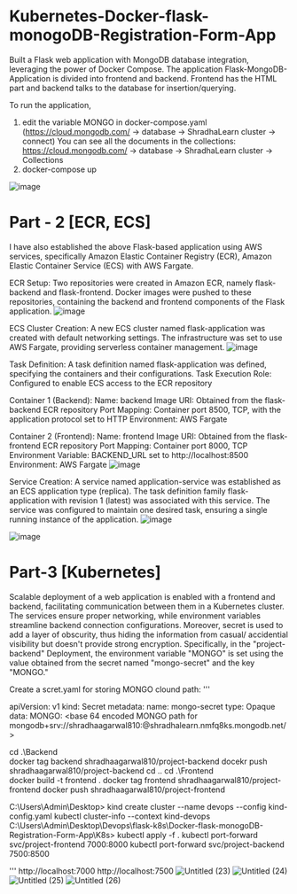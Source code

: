 # Kubernetes-Docker-flask-monogoDB-Registration-Form-App
Built a Flask web application with MongoDB database integration, leveraging the power of Docker Compose.
The application Flask-MongoDB-Application is divided into frontend and backend.
Frontend has the HTML part and backend talks to the database for insertion/querying.

To run the application,
1) edit the variable MONGO in docker-compose.yaml (https://cloud.mongodb.com/ -> database -> ShradhaLearn cluster -> connect) 
You can see all the documents in the collections: https://cloud.mongodb.com/ -> database -> ShradhaLearn cluster -> Collections
2) docker-compose up

![image](https://github.com/shradha810/Docker-flask-monogoDB-Registration-Form-App/assets/60320258/08d1ea8d-3948-4250-b076-f8605a316145)

# Part - 2 [ECR, ECS]
I have also established the above Flask-based application using AWS services, specifically Amazon Elastic Container Registry (ECR), Amazon Elastic Container Service (ECS) with AWS Fargate.

ECR Setup:
Two repositories were created in Amazon ECR, namely flask-backend and flask-frontend. Docker images were pushed to these repositories, containing the backend and frontend components of the Flask application.
![image](https://github.com/shradha810/Docker-flask-monogoDB-Registration-Form-App/assets/60320258/19ceee80-1e65-43c6-9dd7-26f9d31d7c13)


ECS Cluster Creation:
A new ECS cluster named flask-application was created with default networking settings.
The infrastructure was set to use AWS Fargate, providing serverless container management.
![image](https://github.com/shradha810/Docker-flask-monogoDB-Registration-Form-App/assets/60320258/94514b80-03b4-428a-ae72-3f8efff3ef37)


Task Definition:
A task definition named flask-application was defined, specifying the containers and their configurations.
Task Execution Role: Configured to enable ECS access to the ECR repository

Container 1 (Backend):
Name: backend
Image URI: Obtained from the flask-backend ECR repository
Port Mapping: Container port 8500, TCP, with the application protocol set to HTTP
Environment: AWS Fargate

Container 2 (Frontend):
Name: frontend
Image URI: Obtained from the flask-frontend ECR repository
Port Mapping: Container port 8000, TCP
Environment Variable: BACKEND_URL set to http://localhost:8500
Environment: AWS Fargate
![image](https://github.com/shradha810/Docker-flask-monogoDB-Registration-Form-App/assets/60320258/506bdf22-cb6c-4d61-951a-5223f2c1cf26)


Service Creation:
A service named application-service was established as an ECS application type (replica). The task definition family flask-application with revision 1 (latest) was associated with this service. The service was configured to maintain one desired task, ensuring a single running instance of the application.
![image](https://github.com/shradha810/Docker-flask-monogoDB-Registration-Form-App/assets/60320258/d7159705-f5f2-4d65-abc2-046b0f1a391f)

![image](https://github.com/shradha810/Docker-flask-monogoDB-Registration-Form-App/assets/60320258/bc1217da-9119-46f7-a789-88f9578a18ef)

# Part-3 [Kubernetes]
Scalable deployment of a web application is enabled with a frontend and backend, facilitating communication between them in a Kubernetes cluster. The services ensure proper networking, while environment variables streamline backend connection configurations. Moreover, secret is used to add a layer of obscurity, thus hiding the information from casual/ accidential visibility but doesn't provide strong encryption. Specifically, in the "project-backend" Deployment, the environment variable "MONGO" is set using the value obtained from the secret named "mongo-secret" and the key "MONGO."

Create a scret.yaml for storing MONGO clound path:
'''

apiVersion: v1
kind: Secret
metadata:
  name: mongo-secret
type: Opaque
data:
  MONGO: <base 64 encoded MONGO path for mongodb+srv://shradhaagarwal810:<Password>@shradhalearn.nmfq8ks.mongodb.net/>

cd .\Backend\
docker tag backend shradhaagarwal810/project-backend
docekr push shradhaagarwal810/project-backend
cd ..
cd .\Frontend\
docker build -t frontend .
docker tag frontend shradhaagarwal810/project-frontend
docker push shradhaagarwal810/project-frontend

C:\Users\Admin\Desktop> kind create cluster --name devops --config kind-config.yaml
kubectl cluster-info --context kind-devops
C:\Users\Admin\Desktop\Devops\flask-k8s\Docker-flask-monogoDB-Registration-Form-App\K8s> kubectl apply -f .
kubectl port-forward svc/project-frontend 7000:8000
kubectl port-forward svc/project-backend 7500:8500

'''
http://localhost:7000
http://localhost:7500
![Untitled (23)](https://github.com/shradha810/Devops-project/assets/60320258/05cb619a-b8d2-4c99-9da7-4de61dd676d1)
![Untitled (24)](https://github.com/shradha810/Devops-project/assets/60320258/b8ee6ec1-7ba7-4c36-80a7-9beec3b1b860)
![Untitled (25)](https://github.com/shradha810/Devops-project/assets/60320258/0027d964-446e-4d67-b12e-2806d5c0296a)
![Untitled (26)](https://github.com/shradha810/Devops-project/assets/60320258/86de36f8-7b28-47d5-abb8-71773daa5e55)



